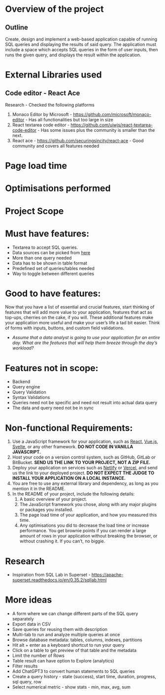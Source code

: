# Overview of the project

## Outline

Create, design and implement a web-based application capable of running SQL queries and displaying the results of said query. The application must include a space which accepts SQL queries in the form of user inputs, then runs the given query, and displays the result within the application.

# External Libraries used

## Code editor - React Ace 

Research - Checked the following platforms
1. Monaco Editor by Microsoft - https://github.com/microsoft/monaco-editor - Has all functionalities but too large in size
2. React textarea code editor - https://github.com/uiwjs/react-textarea-code-editor - Has some issues plus the community is smaller than the next.
3. React ace - https://github.com/securingsincity/react-ace - Good community and covers all features needed 




# Page load time

# Optimisations performed




# Project Scope

# Must have features:
- Textarea to accept SQL queries. 
- Data sources can be picked from [here](https://github.com/graphql-compose/graphql-compose-examples/tree/master/examples/northwind/data/csv)
- More than one query needed
- Data has to be shown in table format
- Predefined set of queries/tables needed
- Way to toggle between different queries

# Good to have features:
Now that you have a list of essential and crucial features, start thinking of features that will add more value to your application, features that act as top-ups, cherries on the cake, if you will. These additional features make your application more useful and make your user’s life a tad bit easier. Think of forms with inputs, buttons, and custom field validations.
- *Assume that a data analyst is going to use your application for an entire day. What are the features that will help them breeze through the day’s workload?*

# Features not in scope:
- Backend
- Query engine
- Query Validation
- Syntax Validations
- Queries need not be specific and need not result into actual data query
- The data and query need not be in sync

# Non-functional Requirements:
1. Use a JavaScript framework for your application, such as [React](https://reactjs.org/), [Vue.js](https://vuejs.org/), [Svelte](https://svelte.dev/), or any other framework. **DO NOT CODE IN VANILLA JAVASCRIPT.**
2. Host your code on a version control system, such as GitHub, GitLab or BitBucket. **SEND US THE LINK TO YOUR PROJECT, NOT A ZIP FILE.**
3. Deploy your application on services such as [Netlify](https://www.netlify.com/) or [Vercel](https://vercel.com/), and send us the link to your deployed project. **DO NOT EXPECT THE JUDGE TO INSTALL YOUR APPLICATION ON A LOCAL INSTANCE.**
4. You are free to use any external library and dependency, as long as you mention it in the README.
5. In the README of your project, include the following details:
    1. A basic overview of your project.
    2. The JavaScript framework you chose, along with any major plugins or packages you installed.
    3. The page load time of your application, and how you measured this time.
    4. Any optimisations you did to decrease the load time or increase performance.
You get brownie points if you can render a large amount of rows in your application without breaking the browser, or without crashing it. If you can’t, no biggie.


# Research 

- Inspiration from SQL Lab in Superset - https://apache-superset.readthedocs.io/en/0.35.2/sqllab.html


# More ideas
- A form where we can change different parts of the SQL query separately 
- Export data in CSV
- Save queries for reusing them with description
- Multi-tab to run and analyze multiple queries at once
- Browse database metadata: tables, columns, indexes, partitions
- Hit alt + enter as a keyboard shortcut to run your query
- Click on a table to get preview of that table and the metadata
- Limit the number of Rows
- Table result can have option to Explore (analytics)
- Filter results
- Add ChatGPT3 to convert human statements to SQL queries
- Create a query history - state (success), start time, duration, progress, sql query, row
- Select numerical metric - show stats - min, max, avg, sum